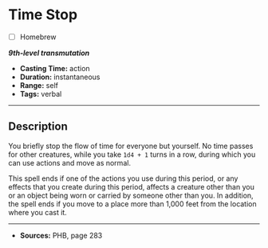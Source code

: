 # Time Stop
- [ ] Homebrew

***9th-level transmutation***
- **Casting Time:** action
- **Duration:** instantaneous
- **Range:** self
- **Tags:** verbal

---

## Description
You briefly stop the flow of time for everyone but yourself.
No time passes for other creatures, while you take `1d4 + 1` turns in a row, during which you can use actions and move as normal.

This spell ends if one of the actions you use during this period, or any effects that you create during this period, affects a creature other than you or an object being worn or carried by someone other than you.
In addition, the spell ends if you move to a place more than 1,000 feet from the location where you cast it.

---

- **Sources:** PHB, page 283
